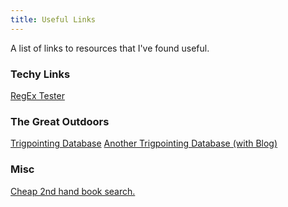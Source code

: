 ```yaml
---
title: Useful Links
---
```


A list of links to resources that I've found useful.

### Techy Links
[RegEx Tester](https://regex101.com/)

### The Great Outdoors 
[Trigpointing Database](https://trigpointing.uk/info/trigpoints.php)
[Another Trigpointing Database (with Blog)](https://lonewalker.net/trigtable.php)

### Misc
[Cheap 2nd hand book search.](https://www.bookfinder.com/)
